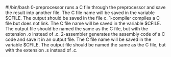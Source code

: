 #!/bin/bash
0-preprocessor runs a C file through the preprocessor and save the result into another file. The C file name will be saved in the variable $CFILE. The output should be saved in the file c.
1-compiler compiles a C file but does not link. The C file name will be saved in the variable $CFILE. The output file should be named the same as the C file, but with the extension .o instead of .c.
2-assembler generates the assembly code of a C code and save it in an output file. The C file name will be saved in the variable $CFILE. The output file should be named the same as the C file, but with the extension .s instead of .c.

